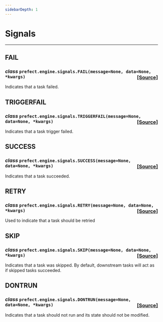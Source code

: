 ```yaml
---
sidebarDepth: 1
---
```


# Signals
---
 ## FAIL

### _class_ ```prefect.engine.signals.FAIL(message=None, data=None, *kwargs)```<span style="float:right;">[[Source]](https://github.com/PrefectHQ/prefect/tree/master/src/prefect/engine/signals.py#L21)</span>
Indicates that a task failed.


 ## TRIGGERFAIL

### _class_ ```prefect.engine.signals.TRIGGERFAIL(message=None, data=None, *kwargs)```<span style="float:right;">[[Source]](https://github.com/PrefectHQ/prefect/tree/master/src/prefect/engine/signals.py#L29)</span>
Indicates that a task trigger failed.


 ## SUCCESS

### _class_ ```prefect.engine.signals.SUCCESS(message=None, data=None, *kwargs)```<span style="float:right;">[[Source]](https://github.com/PrefectHQ/prefect/tree/master/src/prefect/engine/signals.py#L37)</span>
Indicates that a task succeeded.


 ## RETRY

### _class_ ```prefect.engine.signals.RETRY(message=None, data=None, *kwargs)```<span style="float:right;">[[Source]](https://github.com/PrefectHQ/prefect/tree/master/src/prefect/engine/signals.py#L45)</span>
Used to indicate that a task should be retried


 ## SKIP

### _class_ ```prefect.engine.signals.SKIP(message=None, data=None, *kwargs)```<span style="float:right;">[[Source]](https://github.com/PrefectHQ/prefect/tree/master/src/prefect/engine/signals.py#L53)</span>
Indicates that a task was skipped. By default, downstream tasks will
act as if skipped tasks succeeded.


 ## DONTRUN

### _class_ ```prefect.engine.signals.DONTRUN(message=None, data=None, *kwargs)```<span style="float:right;">[[Source]](https://github.com/PrefectHQ/prefect/tree/master/src/prefect/engine/signals.py#L62)</span>
Indicates that a task should not run and its state should not be modified.


